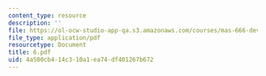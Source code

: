 ```yaml
---
content_type: resource
description: ''
file: https://ol-ocw-studio-app-qa.s3.amazonaws.com/courses/mas-666-developmental-entrepreneurship-fall-2003/4a500cb414c310a1ea74df401267b672_6.pdf
file_type: application/pdf
resourcetype: Document
title: 6.pdf
uid: 4a500cb4-14c3-10a1-ea74-df401267b672
---
```

